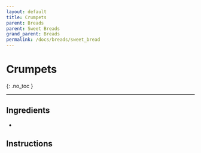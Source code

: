 ```yaml
---
layout: default
title: Crumpets
parent: Breads
parent: Sweet Breads
grand_parent: Breads
permalink: /docs/breads/sweet_bread
---
```


# Crumpets
{: .no_toc }

---

## Ingredients
<ul>
	<li></li>
</ul>

## Instructions
